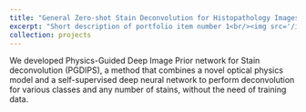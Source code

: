 ```yaml
---
title: "General Zero-shot Stain Deconvolution for Histopathology Images"
excerpt: "Short description of portfolio item number 1<br/><img src='/images/pgdips.png'/>"
collection: projects
---
```


We developed Physics-Guided Deep Image Prior network for Stain deconvolution (PGDIPS), a method that combines a novel optical physics model and a self-supervised deep neural network to perform deconvolution for various classes and any number of stains, without the need of training data.